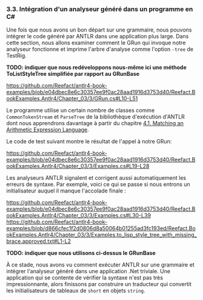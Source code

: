 ### 3.3. Intégration d'un analyseur généré dans un programme en C#

Une fois que nous avons un bon départ sur une grammaire, nous pouvons intégrer le code généré par ANTLR dans une application plus large. Dans cette section, nous allons examiner comment le GRun qui invoque notre analyseur fonctionne et imprime l'arbre d'analyse comme l'option `-tree` de TestRig.

__TODO: indiquer que nous redéveloppons nous-même ici une méthode ToListStyleTree simplifiée par rapport au GRunBase__

https://github.com/Reefact/antlr4-book-examples/blob/e04dbec8e6c30357ee9f0ac28aad1916d3753d40/Reefact.BookExamples.Antlr4/Chapter_03/3/GRun.cs#L10-L51

Le programme utilise un certain nombre de classes comme `CommonTokenStream` et `ParseTree` de la bibliothèque d'exécution d'ANTLR dont nous apprendrons davantage à partir du chapitre [4.1. Matching an Arithmetic Expression Language](../../Chapter_04/1).

Le code de test suivant montre le résultat de l'appel à notre GRun:

https://github.com/Reefact/antlr4-book-examples/blob/e04dbec8e6c30357ee9f0ac28aad1916d3753d40/Reefact.BookExamples.Antlr4/Chapter_03/3/Examples.cs#L19-L28

Les analyseurs ANTLR signalent et corrigent aussi automatiquement les erreurs de syntaxe. Par exemple, voici ce qui se passe si nous entrons un initialisateur auquel il manque l'accolade finale :

https://github.com/Reefact/antlr4-book-examples/blob/e04dbec8e6c30357ee9f0ac28aad1916d3753d40/Reefact.BookExamples.Antlr4/Chapter_03/3/Examples.cs#L30-L39
https://github.com/Reefact/antlr4-book-examples/blob/d866cfec1f2d0806d8a50064b01255ad3fc193ed/Reefact.BookExamples.Antlr4/Chapter_03/3/Examples.to_lisp_style_tree_with_missing_brace.approved.txt#L1-L2

__TODO: indiquer que nous utilisons ci-dessus le GRunBase__

À ce stade, nous avons vu comment exécuter ANTLR sur une grammaire et intégrer l'analyseur généré dans une application .Net triviale. Une application qui se contente de vérifier la syntaxe n'est pas très impressionnante, alors finissons par construire un traducteur qui convertit les initialisateurs de tableaux de `short` en objets `string`.
